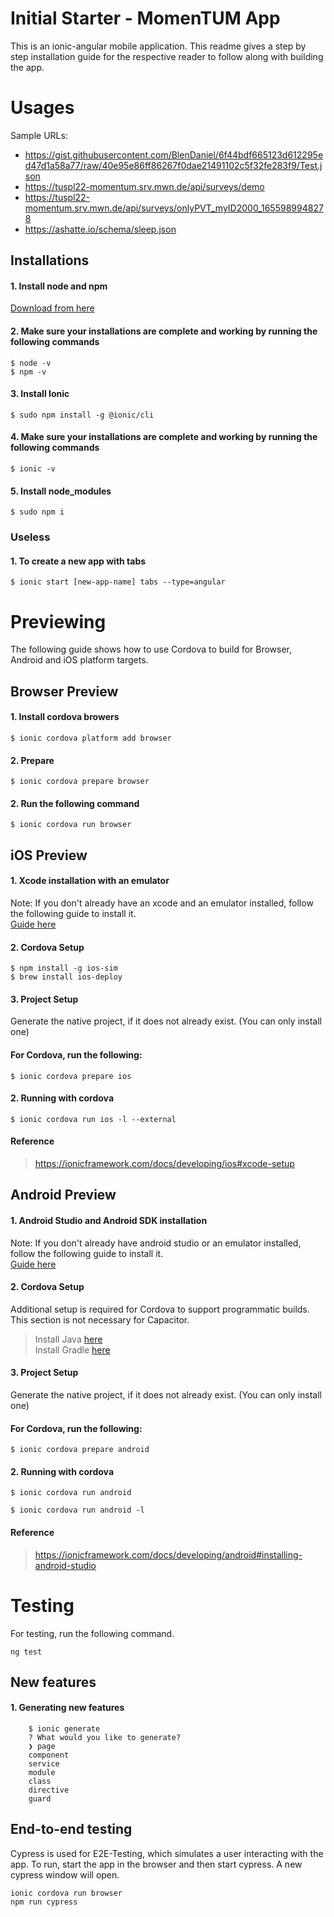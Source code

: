 # Initial Starter - MomenTUM App

This is an ionic-angular mobile application.
This readme gives a step by step installation guide for the respective
reader to follow along with building the app.

# Usages

Sample URLs:

- https://gist.githubusercontent.com/BlenDaniel/6f44bdf665123d612295ed47d1a58a77/raw/40e95e86ff86267f0dae21491102c5f32fe283f9/Test.json
- https://tuspl22-momentum.srv.mwn.de/api/surveys/demo
- https://tuspl22-momentum.srv.mwn.de/api/surveys/onlyPVT_myID2000_1655989948278
- https://ashatte.io/schema/sleep.json

## Installations

#### 1. Install node and npm

[Download from here](https://nodejs.org/en/download/)

#### 2. Make sure your installations are complete and working by running the following commands

    $ node -v
    $ npm -v

#### 3. Install Ionic

    $ sudo npm install -g @ionic/cli

#### 4. Make sure your installations are complete and working by running the following commands

    $ ionic -v

#### 5. Install node_modules

    $ sudo npm i

### Useless

#### 1. To create a new app with tabs

    $ ionic start [new-app-name] tabs --type=angular

# Previewing

The following guide shows how to use Cordova to build for Browser, Android and iOS platform targets.
<br>

## Browser Preview

#### 1. Install cordova browers

    $ ionic cordova platform add browser

#### 2. Prepare

    $ ionic cordova prepare browser

#### 2. Run the following command

    $ ionic cordova run browser

## iOS Preview

#### 1. Xcode installation with an emulator

Note: If you don't already have an xcode and an emulator installed, follow the following guide
to install it. <br>[Guide here](https://ionicframework.com/docs/developing/ios#xcode-setup)

#### 2. Cordova Setup

    $ npm install -g ios-sim
    $ brew install ios-deploy

#### 3. Project Setup​

Generate the native project, if it does not already exist. (You can only install one)

#### For Cordova, run the following:

    $ ionic cordova prepare ios

#### 2. Running with cordova

    $ ionic cordova run ios -l --external

#### Reference

> https://ionicframework.com/docs/developing/ios#xcode-setup

## Android Preview

#### 1. Android Studio and Android SDK installation

Note: If you don't already have android studio or an emulator installed, follow the following guide
to install it. <br>[Guide here](https://ionicframework.com/docs/developing/android#android-studio)

#### 2. Cordova Setup

Additional setup is required for Cordova to support programmatic builds. This section is not necessary for Capacitor.

> Install Java [here](https://ionicframework.com/docs/developing/android#java) <br>
> Install Gradle [here](https://ionicframework.com/docs/developing/android#gradle)

#### 3. Project Setup​

Generate the native project, if it does not already exist. (You can only install one)

#### For Cordova, run the following:

    $ ionic cordova prepare android

#### 2. Running with cordova

    $ ionic cordova run android

    $ ionic cordova run android -l

#### Reference

> https://ionicframework.com/docs/developing/android#installing-android-studio

# Testing

For testing, run the following command.

    ng test

## New features

#### 1. Generating new features

        $ ionic generate
        ? What would you like to generate?
        ❯ page
        component
        service
        module
        class
        directive
        guard

## End-to-end testing

Cypress is used for E2E-Testing, which simulates a user interacting with the app. To run, start the app in the browser and then start cypress. A new cypress window will open.

```
ionic cordova run browser
npm run cypress
```
